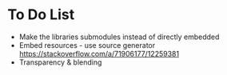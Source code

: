 # To Do List

- Make the libraries submodules instead of directly embedded
- Embed resources - use source generator https://stackoverflow.com/a/71906177/12259381
- Transparency & blending
